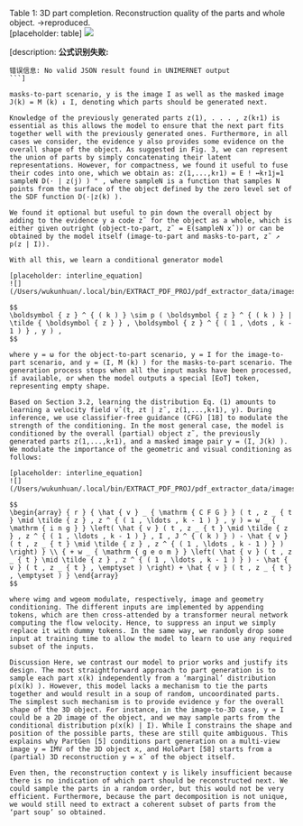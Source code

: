 Table 1: 3D part completion. Reconstruction quality of the parts and whole object. →reproduced.   
[placeholder: table]
![](/Users/wukunhuan/.local/bin/EXTRACT_PDF_PROJ/pdf_extractor_data/images/c7c84f7bcf90c20b1784c35c628d3cb12bd4de7662735890a6b6b21bc3def7b9.jpg)

[description: **公式识别失败:**

```
错误信息: No valid JSON result found in UNIMERNET output
```]

masks-to-part scenario, y is the image I as well as the masked image J(k) = M (k) ↓ I, denoting which parts should be generated next.

Knowledge of the previously generated parts z(1), . . . , z(k↑1) is essential as this allows the model to ensure that the next part fits together well with the previously generated ones. Furthermore, in all cases we consider, the evidence y also provides some evidence on the overall shape of the object. As suggested in Fig. 3, we can represent the union of parts by simply concatenating their latent representations. However, for compactness, we found it useful to fuse their codes into one, which we obtain as: z(1,...,k↑1) = E ! ↔k↑1j=1 sampleN D(· | z(j) ) " , where sampleN is a function that samples N points from the surface of the object defined by the zero level set of the SDF function D(·|z(k) ).

We found it optional but useful to pin down the overall object by adding to the evidence y a code z˜ for the object as a whole, which is either given outright (object-to-part, z˜ = E(sampleN xˆ)) or can be obtained by the model itself (image-to-part and masks-to-part, z˜ ↗ p(z | I)).

With all this, we learn a conditional generator model

[placeholder: interline_equation]
![](/Users/wukunhuan/.local/bin/EXTRACT_PDF_PROJ/pdf_extractor_data/images/9daed601931c7dc45e90545d5335e1cbcc58e382e377760ddc3033477cc096b8.jpg)

$$
\boldsymbol { z } ^ { ( k ) } \sim p ( \boldsymbol { z } ^ { ( k ) } | \tilde { \boldsymbol { z } } , \boldsymbol { z } ^ { ( 1 , \dots , k - 1 ) } , y ) ,
$$

where y = ω for the object-to-part scenario, y = I for the image-to-part scenario, and y = (I, M (k) ) for the masks-to-part scenario. The generation process stops when all the input masks have been processed, if available, or when the model outputs a special [EoT] token, representing empty shape.

Based on Section 3.2, learning the distribution Eq. (1) amounts to learning a velocity field vˆ(t, zt | z˜, z(1,...,k↑1), y). During inference, we use classifier-free guidance (CFG) [18] to modulate the strength of the conditioning. In the most general case, the model is conditioned by the overall (partial) object z˜, the previously generated parts z(1,...,k↑1), and a masked image pair y = (I, J(k) ). We modulate the importance of the geometric and visual conditioning as follows:

[placeholder: interline_equation]
![](/Users/wukunhuan/.local/bin/EXTRACT_PDF_PROJ/pdf_extractor_data/images/4ccaa51b81a2fc2d42cb15374f1d03adc72c7a5e5622100441bd35cfd35964f8.jpg)

$$
\begin{array} { r } { \hat { v } _ { \mathrm { C F G } } ( t , z _ { t } \mid \tilde { z } , z ^ { ( 1 , \ldots , k - 1 ) } , y ) = w _ { \mathrm { i n g } } \left( \hat { v } ( t , z _ { t } \mid \tilde { z } , z ^ { ( 1 , \ldots , k - 1 ) } , I , J ^ { ( k ) } ) - \hat { v } ( t , z _ { t } \mid \tilde { z } , z ^ { ( 1 , \ldots , k - 1 ) } ) \right) } \\ { + w _ { \mathrm { g e o m } } \left( \hat { v } ( t , z _ { t } \mid \tilde { z } , z ^ { ( 1 , \ldots , k - 1 ) } ) - \hat { v } ( t , z _ { t } , \emptyset ) \right) + \hat { v } ( t , z _ { t } , \emptyset ) } \end{array}
$$

where wimg and wgeom modulate, respectively, image and geometry conditioning. The different inputs are implemented by appending tokens, which are then cross-attended by a transformer neural network computing the flow velocity. Hence, to suppress an input we simply replace it with dummy tokens. In the same way, we randomly drop some input at training time to allow the model to learn to use any required subset of the inputs.

Discussion Here, we contrast our model to prior works and justify its design. The most straightforward approach to part generation is to sample each part x(k) independently from a ‘marginal’ distribution p(x(k) ). However, this model lacks a mechanism to tie the parts together and would result in a soup of random, uncoordinated parts. The simplest such mechanism is to provide evidence y for the overall shape of the 3D object. For instance, in the image-to-3D case, y = I could be a 2D image of the object, and we may sample parts from the conditional distribution p(x(k) | I). While I constrains the shape and position of the possible parts, these are still quite ambiguous. This explains why PartGen [5] conditions part generation on a multi-view image y = IMV of the 3D object x, and HoloPart [58] starts from a (partial) 3D reconstruction y = xˆ of the object itself.

Even then, the reconstruction context y is likely insufficient because there is no indication of which part should be reconstructed next. We could sample the parts in a random order, but this would not be very efficient. Furthermore, because the part decomposition is not unique, we would still need to extract a coherent subset of parts from the ‘part soup’ so obtained.